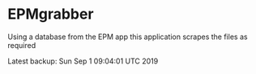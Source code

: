 # EPMgrabber
Using a database from the EPM app this application scrapes the files as required


Latest backup: Sun Sep 1 09:04:01 UTC 2019
